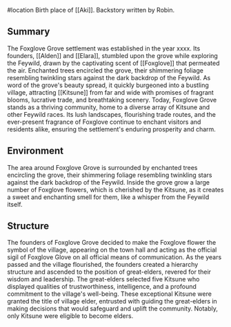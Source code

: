 #location
Birth place of [[Aki]]. Backstory written by Robin.
## Summary 
The Foxglove Grove settlement was established in the year xxxx. Its founders, [[Alden]] and [[Elara]], stumbled upon the grove while exploring the Feywild, drawn by the captivating scent of [[Foxglove]] that permeated the air. Enchanted trees encircled the grove, their shimmering foliage resembling twinkling stars against the dark backdrop of the Feywild. As word of the grove's beauty spread, it quickly burgeoned into a bustling village, attracting [[Kitsune]] from far and wide with promises of fragrant blooms, lucrative trade, and breathtaking scenery. Today, Foxglove Grove stands as a thriving community, home to a diverse array of Kitsune and other Feywild races. Its lush landscapes, flourishing trade routes, and the ever-present fragrance of Foxglove continue to enchant visitors and residents alike, ensuring the settlement's enduring prosperity and charm.
## Environment 
The area around Foxglove Grove is surrounded by enchanted trees encircling the grove, their shimmering foliage resembling twinkling stars against the dark backdrop of the Feywild. Inside the grove grow a large number of Foxglove flowers, which is cherished by the Kitsune, as it creates a sweet and enchanting smell for them, like a whisper from the Feywild itself. 
## Structure 
The founders of Foxglove Grove decided to make the Foxglove flower the symbol of the village, appearing on the town hall and acting as the official sigil of Foxglove Glove on all official means of communication. As the years passed and the village flourished, the founders created a hierarchy structure and ascended to the position of great-elders, revered for their wisdom and leadership. The great-elders selected five Kitsune who displayed qualities of trustworthiness, intelligence, and a profound commitment to the village's well-being. These exceptional Kitsune were granted the title of village elder, entrusted with guiding the great-elders in making decisions that would safeguard and uplift the community. Notably, only Kitsune were eligible to become elders.

